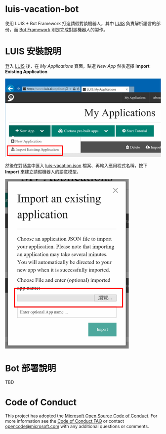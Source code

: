 # luis-vacation-bot
使用 LUIS + Bot Framework 打造請假對談機器人，其中 [LUIS](http://luis.ai/) 負責解析語言的部份，而 [Bot Framework](https://dev.botframework.com/) 則是完成對談機器人的製作。

# LUIS 安裝說明

登入 [LUIS](http://luis.ai) 後，在 _My Applications_ 頁面，點選 _New App_ 然後選擇 **Import Existing Application**

![建立新的 LUIS 應用程式](images/luis_create.png)

然後在對話盒中匯入 [luis-vacation.json](luis/luis-vacation.json) 檔案、再輸入應用程式名稱，按下 **Import** 來建立請假機器人的語意模型。

![匯入語意模型的 JSON 檔案](images/luis_import.png)

# Bot 部署說明

TBD

# Code of Conduct
This project has adopted the [Microsoft Open Source Code of Conduct](https://opensource.microsoft.com/codeofconduct/). For more information see the [Code of Conduct FAQ](https://opensource.microsoft.com/codeofconduct/faq/) or contact [opencode@microsoft.com](mailto:opencode@microsoft.com) with any additional questions or comments.